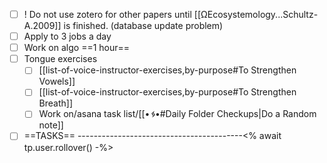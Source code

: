 
* [ ] ! Do not use zotero for other papers until [[ΩEcosystemology...Schultz-A.2009]] is finished. (database update problem)
* [ ] Apply to 3 jobs a day
* [ ] Work on algo ==1 hour==
* [ ] Tongue exercises
  * [ ] [[list-of-voice-instructor-exercises,by-purpose#To Strengthen Vowels]]
  * [ ] [[list-of-voice-instructor-exercises,by-purpose#To Strengthen Breath]]
  * [ ] Work on/asana task list/[[•___ᛃ___•#Daily Folder Checkups|Do a Random note]]
* [ ] ==TASKS== -----------------------------------------<% await tp.user.rollover() -%>
